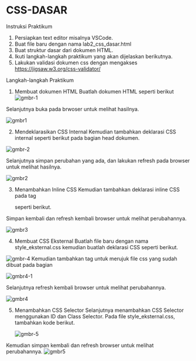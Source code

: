 # CSS-DASAR
Instruksi Praktikum
1. Persiapkan text editor misalnya VSCode.
2. Buat file baru dengan nama lab2_css_dasar.html
3. Buat struktur dasar dari dokumen HTML.
4. Ikuti langkah-langkah praktikum yang akan dijelaskan berikutnya.
5. Lakukan validasi dokumen css dengan mengakses https://jigsaw.w3.org/css-validator/


Langkah-langkah Praktikum

1. Membuat dokumen HTML
Buatlah dokumen HTML seperti berikut
![gmbr-1](https://user-images.githubusercontent.com/73011370/158426275-c21eefd0-8c9b-43ac-9ef1-d6c9581a827c.png)


Selanjutnya buka pada brwoser untuk melihat hasilnya.


![gmbr1](https://user-images.githubusercontent.com/73011370/158426312-ea7ebfca-8d7a-4928-8a12-417b988b4b7c.png)


2. Mendeklarasikan CSS Internal
Kemudian tambahkan deklarasi CSS internal seperti berikut pada bagian head dokumen.


![gmbr-2](https://user-images.githubusercontent.com/73011370/158426287-7921fdbe-94b7-42f4-87b5-eb99bbf5c617.png)

Selanjutnya simpan perubahan yang ada, dan lakukan refresh pada browser untuk melihat hasilnya.

![gmbr2](https://user-images.githubusercontent.com/73011370/158426283-c0910d7e-a5f8-480c-ad49-a24ba016e38f.png)



3. Menambahkan Inline CSS
Kemudian tambahkan deklarasi inline CSS pada tag <p> seperti berikut.
  
  <p style="text-align: center; color: #ccd8e4;">

Simpan kembali dan refresh kembali browser untuk melihat perubahannya.
    
 
![gmbr3](https://user-images.githubusercontent.com/73011370/158426289-7ddb00e9-7547-4f87-8010-5efb9ca2ebf6.png)



4. Membuat CSS Eksternal
Buatlah file baru dengan nama style_eksternal.css kemudian buatlah deklarasi CSS seperti berikut.
    
    
 ![gmbr-4](https://user-images.githubusercontent.com/73011370/158426297-8c3a36f7-d2c7-488c-9e9b-2770d02b0763.png)
Kemudian tambahkan tag <link> untuk merujuk file css yang sudah dibuat pada bagian <head>
    
 ![gmbr4-1](https://user-images.githubusercontent.com/73011370/158426302-360bcd33-0f49-4c28-9f47-ce3333f78942.png)

Selanjutnya refresh kembali browser untuk melihat perubahannya.
    
 ![gmbr4](https://user-images.githubusercontent.com/73011370/158426295-224cbcef-854b-47c0-89ba-3ba55e2484ba.png)


5. Menambahkan CSS Selector
Selanjutnya menambahkan CSS Selector menggunakan ID dan Class Selector. 
Pada file style_eksternal.css, tambahkan kode berikut. 
    
    ![gmbr-5](https://user-images.githubusercontent.com/73011370/158426308-50a8dbca-e346-487d-a0d6-558d2c8b09de.png)

Kemudian simpan kembali dan refresh browser untuk melihat perubahannya.
    ![gmbr5](https://user-images.githubusercontent.com/73011370/158426304-2b718c12-dd11-45cc-a374-23e556c0ed43.png)
